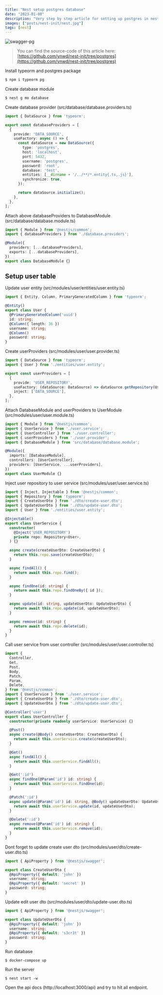 ```yaml
---
title: "Nest setup postgres database"
date: "2023-01-08"
description: "Very step by step article for setting up postgres in nest"
images: ["posts/nest-init/nest.jpg"]
tags: [nest]
---
```


![swagger-pg](swagger-pg.png)

> You can find the source-code of this article here: [https://github.com/ynwd/nest-init/tree/postgres](https://github.com/ynwd/nest-init/tree/postgres)

Install typeorm and postgres package
```bash
$ npm i typeorm pg
```

Create database module
```bash
$ nest g mo database
```

Create database provider (src/database/database.providers.ts)
```ts
import { DataSource } from 'typeorm';

export const databaseProviders = [
  {
    provide: 'DATA_SOURCE',
    useFactory: async () => {
      const dataSource = new DataSource({
        type: 'postgres',
        host: 'localhost',
        port: 5432,
        username: 'postgres',
        password: 'root',
        database: 'test',
        entities: [__dirname + '/../**/*.entity{.ts,.js}'],
        synchronize: true,
      });

      return dataSource.initialize();
    },
  },
];

```

Attach above databaseProviders to DatabaseModule (src/database/database.module.ts)
```ts
import { Module } from '@nestjs/common';
import { databaseProviders } from './database.providers';

@Module({
  providers: [...databaseProviders],
  exports: [...databaseProviders],
})
export class DatabaseModule {}

```

## Setup user table

Update user entity (src/modules/user/entities/user.entity.ts)
```ts
import { Entity, Column, PrimaryGeneratedColumn } from 'typeorm';

@Entity()
export class User {
  @PrimaryGeneratedColumn('uuid')
  id: string;
  @Column({ length: 36 })
  username: string;
  @Column()
  password: string;
}

```

Create userProviders (src/modules/user/user.provider.ts)
```ts
import { DataSource } from 'typeorm';
import { User } from './entities/user.entity';

export const userProviders = [
  {
    provide: 'USER_REPOSITORY',
    useFactory: (dataSource: DataSource) => dataSource.getRepository(User),
    inject: ['DATA_SOURCE'],
  },
];

```

Attach DatabaseModule and userProviders to UserModule (src/modules/user/user.module.ts)
```ts
import { Module } from '@nestjs/common';
import { UserService } from './user.service';
import { UserController } from './user.controller';
import { userProviders } from './user.provider';
import { DatabaseModule } from 'src/database/database.module';

@Module({
  imports: [DatabaseModule],
  controllers: [UserController],
  providers: [UserService, ...userProviders],
})
export class UserModule {}

```

Inject user repository to user service (src/modules/user/user.service.ts)
```ts
import { Inject, Injectable } from '@nestjs/common';
import { Repository } from 'typeorm';
import { CreateUserDto } from './dto/create-user.dto';
import { UpdateUserDto } from './dto/update-user.dto';
import { User } from './entities/user.entity';

@Injectable()
export class UserService {
  constructor(
    @Inject('USER_REPOSITORY')
    private repo: Repository<User>,
  ) {}

  async create(createUserDto: CreateUserDto) {
    return this.repo.save(createUserDto);
  }

  async findAll() {
    return await this.repo.find();
  }

  async findOne(id: string) {
    return await this.repo.findOneBy({ id });
  }

  async update(id: string, updateUserDto: UpdateUserDto) {
    return await this.repo.update(id, updateUserDto);
  }

  async remove(id: string) {
    return await this.repo.delete(id);
  }
}

```

Call user service from user controller (src/modules/user/user.controller.ts)
```ts
import {
  Controller,
  Get,
  Post,
  Body,
  Patch,
  Param,
  Delete,
} from '@nestjs/common';
import { UserService } from './user.service';
import { CreateUserDto } from './dto/create-user.dto';
import { UpdateUserDto } from './dto/update-user.dto';

@Controller('user')
export class UserController {
  constructor(private readonly userService: UserService) {}

  @Post()
  async create(@Body() createUserDto: CreateUserDto) {
    return await this.userService.create(createUserDto);
  }

  @Get()
  async findAll() {
    return await this.userService.findAll();
  }

  @Get(':id')
  async findOne(@Param('id') id: string) {
    return await this.userService.findOne(id);
  }

  @Patch(':id')
  async update(@Param('id') id: string, @Body() updateUserDto: UpdateUserDto) {
    return await this.userService.update(id, updateUserDto);
  }

  @Delete(':id')
  async remove(@Param('id') id: string) {
    return await this.userService.remove(id);
  }
}

```

Dont forget to update create user dto (src/modules/user/dto/create-user.dto.ts)
```ts
import { ApiProperty } from '@nestjs/swagger';

export class CreateUserDto {
  @ApiProperty({ default: 'john' })
  username: string;
  @ApiProperty({ default: 'secret' })
  password: string;
}
```

Update edit user dto (src/modules/user/dto/update-user.dto.ts)
```ts
import { ApiProperty } from '@nestjs/swagger';

export class UpdateUserDto {
  @ApiProperty({ default: 'john' })
  username: string;
  @ApiProperty({ default: 's3cr3t' })
  password: string;
}

```

Run database
```
$ docker-compose up
```

Run the server
```
$ nest start -w
```

Open the api docs (http://localhost:3000/api) and try to hit all endpoint.